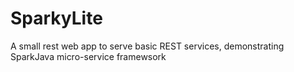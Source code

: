 # SparkyLite

A small rest web app to serve basic REST services, demonstrating SparkJava micro-service framewsork
